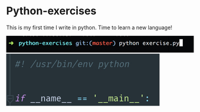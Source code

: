 # Python-exercises

This is my first time I write in python. Time to learn a new language!

![screenshot](screen.png)
![screenchot](screen1.png)
